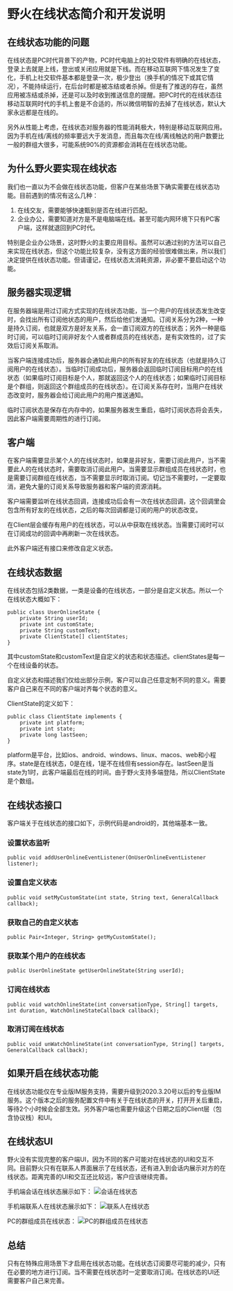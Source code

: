 # 野火在线状态简介和开发说明
## 在线状态功能的问题
在线状态是PC时代背景下的产物，PC时代电脑上的社交软件有明确的在线状态，登录上去就是上线，登出或关闭应用就是下线。而在移动互联网下情况发生了变化，手机上社交软件基本都是登录一次，极少登出（换手机的情况下或其它情况），不能持续运行，在后台时都是被冻结或者杀掉。但是有了推送的存在，虽然应用被冻结或杀掉，还是可以及时收到推送信息的提醒。把PC时代的在线状态往移动互联网时代的手机上套是不合适的，所以微信明智的去掉了在线状态，默认大家永远都是在线的。

另外从性能上考虑，在线状态对服务器的性能消耗极大，特别是移动互联网应用。因为手机在线/离线的频率要远大于发消息，而且每次在线/离线触达的用户数要比一般的群组大很多，可能系统90%的资源都会消耗在在线状态功能。

## 为什么野火要实现在线状态
我们也一直以为不会做在线状态功能，但客户在某些场景下确实需要在线状态功能。目前遇到的情况有这么几种：
1. 在线交友，需要能够快速甄别是否在线进行匹配。
2. 企业办公，需要知道对方是不是电脑端在线。甚至可能内网环境下只有PC客户端，这样就退回到PC时代。

特别是企业办公场景，这时野火的主要应用目标。虽然可以通过别的方法可以自己来实现在线状态，但这个功能比较复杂，没有这方面的经验很难做出来，所以我们决定提供在线状态功能。但请谨记，在线状态太消耗资源，非必要不要启动这个功能。

## 服务器实现逻辑
在服务器端是用过订阅方式实现的在线状态功能，当一个用户的在线状态发生改变时，会找出所有订阅他状态的用户，然后给他们发通知。订阅关系分为2种，一种是持久订阅，也就是双方是好友关系，会一直订阅双方的在线状态；另外一种是临时订阅，可以临时订阅非好友个人或者群成员的在线状态，是有实效性的，过了实效后订阅关系取消。

当客户端连接成功后，服务器会通知此用户的所有好友的在线状态（也就是持久订阅用户的在线状态）。当临时订阅成功后，服务器会返回临时订阅目标用户的在线状态（如果临时订阅目标是个人，那就返回这个人的在线状态；如果临时订阅目标是个群组，则返回这个群组成员的在线状态）。在订阅关系存在时，当用户在线状态改变时，服务器会给订阅此用户的用户推送通知。

临时订阅状态是保存在内存中的，如果服务器发生重启，临时订阅状态将会丢失，因此客户端需要周期性的进行订阅。

## 客户端
在客户端需要显示某个人的在线状态时，如果是非好友，需要订阅此用户，当不需要此人的在线状态时，需要取消订阅此用户。当需要显示群组成员在线状态时，也是需要订阅群组在线状态，当不需要显示时取消订阅。切记当不需要时，一定要取消，避免大量的订阅关系导致服务器和客户端的资源消耗。

客户端需要监听在线状态回调，连接成功后会有一次在线状态回调，这个回调里会包含所有好友的在线状态，之后的每次回调都是订阅的用户的状态改变。

在Client层会缓存有用户的在线状态，可以从中获取在线状态。当需要订阅时可以在订阅成功的回调中再刷新一次在线状态。

此外客户端还有接口来修改自定义状态。

## 在线状态数据
在线状态包括2类数据，一类是设备的在线状态，一部分是自定义状态。所以一个在线状态大概如下：
```
public class UserOnlineState {
    private String userId;
    private int customState;
    private String customText;
    private ClientState[] clientStates;
}
```
其中customState和customText是自定义的状态和状态描述。clientStates是每一个在线设备的状态。

自定义状态和描述我们仅给出部分示例，客户可以自己任意定制不同的意义。需要客户自己来在不同的客户端对齐每个状态的意义。

ClientState的定义如下：
```
public class ClientState implements {
    private int platform;
    private int state;
    private long lastSeen;
}
```
platform是平台，比如ios、android、windows、linux、macos、web和小程序。state是在线状态，0是在线，1是不在线但有session存在。lastSeen是当state为1时，此客户端最后在线的时间。由于野火支持多端登陆，所以ClientState是个数组。

## 在线状态接口
客户端关于在线状态的接口如下，示例代码是android的，其他端基本一致。
### 设置状态监听
```
public void addUserOnlineEventListener(OnUserOnlineEventListener listener);
```

### 设置自定义状态
````
public void setMyCustomState(int state, String text, GeneralCallback callback);
````

### 获取自己的自定义状态
```
public Pair<Integer, String> getMyCustomState();
```

### 获取某个用户的在线状态
````
public UserOnlineState getUserOnlineState(String userId);
````

### 订阅在线状态
```
public void watchOnlineState(int conversationType, String[] targets, int duration, WatchOnlineStateCallback callback);
```

### 取消订阅在线状态
```
public void unWatchOnlineState(int conversationType, String[] targets, GeneralCallback callback);
```

## 如果开启在线状态功能
在线状态功能仅在专业版IM服务支持，需要升级到2020.3.20号以后的专业版IM服务。这个版本之后的服务配置文件中有关于在线状态的开关，打开开关后重启，等待2个小时候会全部生效。另外客户端也需要升级这个日期之后的Client层（包含协议栈）和UI。

## 在线状态UI
野火没有实现完整的客户端UI，因为不同的客户可能对在线状态的UI和交互不同。目前野火只有在联系人界面展示了在线状态，还有进入到会话内展示对方的在线状态。距离完善的UI和交互还比较远，客户应该继续完善。

手机端会话在线状态展示如下：
![会话在线状态](./user_online_state_conversation.jpeg)

手机端联系人在线状态展示如下：
![联系人在线状态](./user_online_state_contact.jpeg)

PC的群组成员在线状态：
![PC的群组成员在线状态](./user_online_state_pc_group.jpeg)

## 总结
只有在特殊应用场景下才启用在线状态功能。在线状态订阅要尽可能的减少，只有在必要的地方进行订阅。当不需要在线状态时一定要取消订阅。在线状态的UI还需要客户自己来完善。

